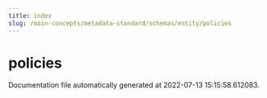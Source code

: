 ```yaml
---
title: index
slug: /main-concepts/metadata-standard/schemas/entity/policies
---
```


# policies

Documentation file automatically generated at 2022-07-13 15:15:58.612083.
